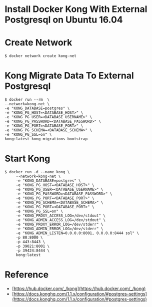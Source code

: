 # Install Docker Kong With External Postgresql on Ubuntu 16.04 

# Create Network

```
$ docker network create kong-net 
```

# Kong Migrate Data To External Postgresql  
```
$ docker run --rm  \
--network=kong-net \
-e "KONG_DATABASE=postgres" \
-e "KONG_PG_HOST=<DATABASE_HOST>" \
-e "KONG_PG_USER=<DATABASE_USERNAME>" \
-e "KONG_PG_PASSWORD=<DATABASE_PASSWORD>" \
-e "KONG_PG_PORT=<DATABASE_PORT>" \
-e "KONG_PG_SCHEMA=<DATABASE_SCHEMA>" \
-e "KONG_PG_SSL=on" \
kong:latest kong migrations bootstrap
```
# Start Kong
```
$ docker run -d --name kong \
     --network=kong-net \
     -e "KONG_DATABASE=postgres" \
     -e "KONG_PG_HOST=<DATABASE_HOST>" \
     -e "KONG_PG_USER=<DATABASE_USERNAME>" \
     -e "KONG_PG_PASSWORD=<DATABASE_PASSWORD>" \
     -e "KONG_PG_PORT=<DATABASE_PORT>" \
     -e "KONG_PG_SCHEMA=<DATABASE_SCHEMA>" \
     -e "KONG_PG_PORT=<DATABASE_PORT>" \
     -e "KONG_PG_SSL=on" \
     -e "KONG_PROXY_ACCESS_LOG=/dev/stdout" \
     -e "KONG_ADMIN_ACCESS_LOG=/dev/stdout" \
     -e "KONG_PROXY_ERROR_LOG=/dev/stderr" \
     -e "KONG_ADMIN_ERROR_LOG=/dev/stderr" \
     -e "KONG_ADMIN_LISTEN=0.0.0.0:8001, 0.0.0.0:8444 ssl" \
     -p 80:8000 \
     -p 443:8443 \
     -p 39021:8001 \
     -p 39424:8444 \
     kong:latest
```

# Reference

- [https://hub.docker.com/_/kong](https://hub.docker.com/_/kong) 
- [https://docs.konghq.com/1.1.x/configuration/#postgres-settings](https://docs.konghq.com/1.1.x/configuration/#postgres-settings)
